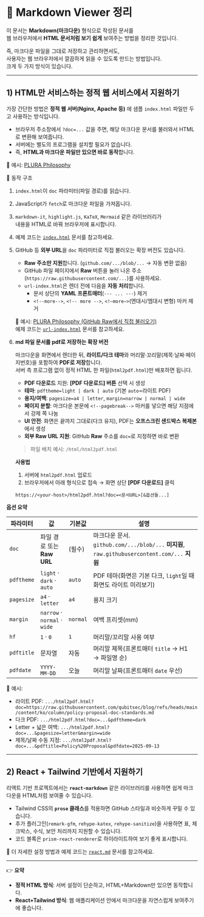 # 📄 Markdown Viewer 정리

이 문서는 **Markdown(마크다운)** 형식으로 작성된 문서를  
웹 브라우저에서 **HTML 문서처럼 보기 쉽게** 보여주는 방법을 정리한 것입니다.  

즉, 마크다운 파일을 그대로 저장하고 관리하면서도,  
사용자는 웹 브라우저에서 깔끔하게 읽을 수 있도록 만드는 방법입니다.  
크게 두 가지 방식이 있습니다.  

---

## 1) HTML만 서비스하는 정적 웹 서비스에서 지원하기

가장 간단한 방법은 **정적 웹 서버(Nginx, Apache 등)** 에 샘플 `index.html` 파일만 두고 사용하는 방식입니다.  

- 브라우저 주소창에서 `?doc=...` 값을 주면, 해당 마크다운 문서를 불러와서 HTML로 변환해 보여줍니다.
- 서버에는 별도의 프로그램을 설치할 필요가 없습니다.  
- 즉, **HTML과 마크다운 파일만 있으면 바로 동작**합니다.  

📌 예시: [PLURA Philosophy](https://w.plura.io/index.html?doc=/philosophy/ko/README.md)

📌 동작 구조  
1. `index.html`이 `doc` 파라미터(파일 경로)를 읽습니다.  
2. JavaScript가 `fetch`로 마크다운 파일을 가져옵니다.  
3. `markdown-it`, `highlight.js`, `KaTeX`, `Mermaid` 같은 라이브러리가  
   내용을 HTML로 바꿔 브라우저에 표시합니다.  

4. 예제 코드는 [`index.html`](./html/index.html) 문서를 참고하세요.

5. GitHub 등 **외부 URL**을 `doc` 파라미터로 직접 불러오는 확장 버전도 있습니다.  
   - **Raw 주소만 지원**합니다. (`github.com/.../blob/...` → 자동 변환 없음)  
   - GitHub 파일 페이지에서 **Raw** 버튼을 눌러 나온 주소(`https://raw.githubusercontent.com/...`)를 사용하세요.  
   - `url-index.html`은 렌더 전에 다음을 **자동 처리**합니다.  
     - 문서 상단의 **YAML 프론트매터**(`--- ... ---`) 제거  
     - `<!--more-->`, `<!-- more -->`, `<!–more–>`(엔대시/엠대시 변형) 마커 제거

   📌 예시: [PLURA Philosophy (GitHub Raw에서 직접 불러오기)](https://w.plura.io/url-index.html?doc=https://raw.githubusercontent.com/qubitsec/plura/main/philosophy/ko/README.md)  
   예제 코드는 [`url-index.html`](./html/url-index.html) 문서를 참고하세요.

6. **md 파일 문서를 pdf로 저장하는 확장 버전**

   마크다운을 화면에서 렌더한 뒤, **라이트/다크 테마**와 머리말·꼬리말(제목·날짜·페이지번호)을 포함하여 **PDF로 저장**합니다.  
   서버 측 프로그램 없이 정적 HTML 한 파일(`html2pdf.html`)만 배포하면 됩니다.

   - **PDF 다운로드** 지원: **[PDF 다운로드] 버튼** 선택 시 생성  
   - **테마**: `pdftheme=light | dark | auto` (기본 `auto`=라이트 PDF)  
   - **용지/여백**: `pagesize=a4 | letter`, `margin=narrow | normal | wide`  
   - **페이지 분할**: 마크다운 본문에 `<!--pagebreak-->` 마커를 넣으면 해당 지점에서 강제 쪽 나눔  
   - **UI 안전**: 화면은 끝까지 그대로(다크 유지), PDF는 **오프스크린 샌드박스 복제본**에서 생성  
   - **외부 Raw URL 지원**: GitHub **Raw** 주소를 `doc=`로 지정하면 바로 변환

   > 파일 배치 예시: `/html/html2pdf.html`

   **사용법**
   1) 서버에 `html2pdf.html` 업로드  
   2) 브라우저에서 아래 형식으로 접속 → 화면 상단 **[PDF 다운로드]** 클릭
   ```text
   https://<your-host>/html2pdf.html?doc=<문서URL>[&옵션들...]
   ```

**옵션 요약**

| 파라미터       | 값                            | 기본값      | 설명                                                                                 |
| ---------- | ---------------------------- | -------- | ---------------------------------------------------------------------------------- |
| `doc`      | 파일 경로 또는 **Raw URL**         | (필수)     | 마크다운 문서. `github.com/.../blob/...` **미지원**, `raw.githubusercontent.com/...` **지원** |
| `pdftheme` | `light` · `dark` · `auto`    | `auto`   | PDF 테마(화면은 기본 다크, `light`일 때 화면도 라이트 미리보기)                                         |
| `pagesize` | `a4` · `letter`              | `a4`     | 용지 크기                                                                              |
| `margin`   | `narrow` · `normal` · `wide` | `normal` | 여백 프리셋(mm)                                                                         |
| `hf`       | `1` · `0`                    | `1`      | 머리말/꼬리말 사용 여부                                                                      |
| `pdftitle` | 문자열                          | 자동       | 머리말 제목(프론트매터 `title` → H1 → 파일명 순)                                                 |
| `pdfdate`  | `YYYY-MM-DD`                 | 오늘       | 머리말 날짜(프론트매터 `date` 우선)                                                            |

📌 예시:

* 라이트 PDF:
  `.../html2pdf.html?doc=https://raw.githubusercontent.com/qubitsec/blog/refs/heads/main/content/ko/column/policy-proposal-doc-standards.md`
* 다크 PDF:
  `.../html2pdf.html?doc=...&pdftheme=dark`
* Letter + 넓은 여백:
  `.../html2pdf.html?doc=...&pagesize=letter&margin=wide`
* 제목/날짜 수동 지정:
  `.../html2pdf.html?doc=...&pdftitle=Policy%20Proposal&pdfdate=2025-09-13`

---

## 2) React + Tailwind 기반에서 지원하기

리액트 기반 프로젝트에서는
**`react-markdown`** 같은 라이브러리를 사용하면 쉽게 마크다운을 HTML처럼 보여줄 수 있습니다.

* Tailwind CSS의 **`prose` 클래스**를 적용하면 GitHub 스타일과 비슷하게 꾸밀 수 있습니다.
* 추가 플러그인(`remark-gfm`, `rehype-katex`, `rehype-sanitize`)을 사용하면
  표, 체크박스, 수식, 보안 처리까지 지원할 수 있습니다.
* 코드 블록은 `prism-react-renderer`로 하이라이트하여 보기 좋게 표시합니다.

📌 더 자세한 설정 방법과 예제 코드는 [`react.md`](./react.md) 문서를 참고하세요.

---

👉 **요약**

* **정적 HTML 방식**: 서버 설정이 단순하고, HTML+Markdown만 있으면 동작합니다.
* **React+Tailwind 방식**: 웹 애플리케이션 안에서 마크다운을 자연스럽게 보여주기에 좋습니다.
